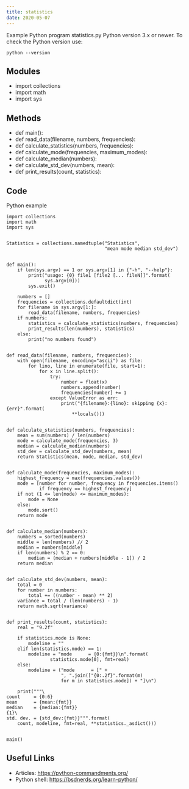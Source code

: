 ```yaml
---
title: statistics
date: 2020-05-07
---
```

Example Python program statistics.py
Python version 3.x or newer.
To check the Python version use:

    python --version

## Modules

* import collections
* import math
* import sys

## Methods

* def main():
* def read_data(filename, numbers, frequencies):
* def calculate_statistics(numbers, frequencies):
* def calculate_mode(frequencies, maximum_modes):
* def calculate_median(numbers):
* def calculate_std_dev(numbers, mean):
* def print_results(count, statistics):

## Code

Python example

    import collections
    import math
    import sys
    
    
    Statistics = collections.namedtuple("Statistics",
                                        "mean mode median std_dev")
    
    
    def main():
        if len(sys.argv) == 1 or sys.argv[1] in {"-h", "--help"}:
            print("usage: {0} file1 [file2 [... fileN]]".format(
                  sys.argv[0]))
            sys.exit()
    
        numbers = []
        frequencies = collections.defaultdict(int)
        for filename in sys.argv[1:]:
            read_data(filename, numbers, frequencies)
        if numbers:
            statistics = calculate_statistics(numbers, frequencies)
            print_results(len(numbers), statistics)
        else:
            print("no numbers found")
    
    
    def read_data(filename, numbers, frequencies):
        with open(filename, encoding="ascii") as file:
            for lino, line in enumerate(file, start=1):
                for x in line.split():
                    try:
                        number = float(x)
                        numbers.append(number)
                        frequencies[number] += 1
                    except ValueError as err:
                        print("{filename}:{lino}: skipping {x}: {err}".format(
                            **locals()))
    
    
    def calculate_statistics(numbers, frequencies):
        mean = sum(numbers) / len(numbers)
        mode = calculate_mode(frequencies, 3)
        median = calculate_median(numbers)
        std_dev = calculate_std_dev(numbers, mean)
        return Statistics(mean, mode, median, std_dev)
    
    
    def calculate_mode(frequencies, maximum_modes):
        highest_frequency = max(frequencies.values())
        mode = [number for number, frequency in frequencies.items()
                if frequency == highest_frequency]
        if not (1 <= len(mode) <= maximum_modes):
            mode = None
        else:
            mode.sort()
        return mode
    
    
    def calculate_median(numbers):
        numbers = sorted(numbers)
        middle = len(numbers) // 2
        median = numbers[middle]
        if len(numbers) % 2 == 0:
            median = (median + numbers[middle - 1]) / 2
        return median
    
    
    def calculate_std_dev(numbers, mean):
        total = 0
        for number in numbers:
            total += ((number - mean) ** 2)
        variance = total / (len(numbers) - 1)
        return math.sqrt(variance)
    
    
    def print_results(count, statistics):
        real = "9.2f"
    
        if statistics.mode is None:
            modeline = ""
        elif len(statistics.mode) == 1:
            modeline = "mode      = {0:{fmt}}\n".format(
                    statistics.mode[0], fmt=real)
        else:
            modeline = ("mode      = [" +
                        ", ".join(["{0:.2f}".format(m)
                        for m in statistics.mode]) + "]\n")
    
        print("""\
    count     = {0:6}
    mean      = {mean:{fmt}}
    median    = {median:{fmt}}
    {1}\
    std. dev. = {std_dev:{fmt}}""".format(
        count, modeline, fmt=real, **statistics._asdict()))
    
    
    main()
    

## Useful Links

- Articles: https://python-commandments.org/
- Python shell: https://bsdnerds.org/learn-python/
